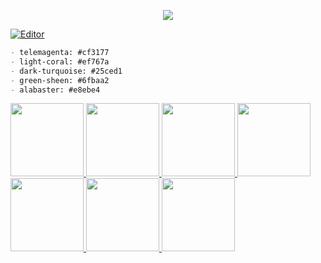 <p align="center">
  <a href="https://unlimi.sh"><img src="https://user-images.githubusercontent.com/14168376/152018152-6f5bb927-ebf9-4e75-a36a-59eec29fc3c9.png"></a>

</p>

<!-- [![Dev](https://skillicons.dev/icons?i=c,cs,docker,nodejs,ts,tailwind,vue,react,next,gatsby,wasm,rust)]()

[![Design](https://skillicons.dev/icons?i=ae,ai,pr,ps,blender,figma,unity,unreal)]() -->

[![Editor](https://skillicons.dev/icons?i=vim,vscode,md)]()


```md
- telemagenta: #cf3177
- light-coral: #ef767a
- dark-turquoise: #25ced1
- green-sheen: #6fbaa2
- alabaster: #e8ebe4
```


[<img src="https://media.giphy.com/media/Qs21U3AFIOParcUMpV/giphy.gif" width="117"> <img src="https://media.giphy.com/media/f6ymri3hBxtbhvcGeH/giphy.gif" width="117"> <img src="https://media.giphy.com/media/Qs21U3AFIOParcUMpV/giphy.gif" width="117"> <img src="https://media.giphy.com/media/PnPZXWDxm613w8COU3/giphy.gif" width="117"> <img src="https://media.giphy.com/media/Qs21U3AFIOParcUMpV/giphy.gif" width="117"> <img src="https://media.giphy.com/media/d7f5nrrGrNW5mNIA2c/giphy.gif" width="117"> <img src="https://media.giphy.com/media/Qs21U3AFIOParcUMpV/giphy.gif" width="117">](https://giphy.com/unlimish)
